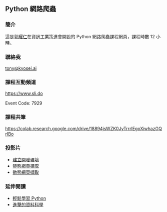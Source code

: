 ## Python 網路爬蟲

### 簡介

這是[郭耀仁](https://www.facebook.com/yaojen.kuo.1)在資訊工業策進會開設的 Python 網路爬蟲課程網頁，課程時數 12 小時。

### 聯絡我

<tony@kyosei.ai>

### 課程互動頻道

<https://www.sli.do>

Event Code: 7929

### 課程共筆

<https://colab.research.google.com/drive/18894jsWZK0JyTrrrlEgoXiwhazGQrIBo>

### 投影片

- [建立開發環境](dev_env.slides.html)
- [靜態網頁擷取](static_scraper.slides.html)
- [動態網頁擷取](dynamic_scraper.slides.html)

### 延伸閱讀

- [輕鬆學習 Python](https://www.datainpoint.com/python-essentials/)
- [進擊的資料科學](https://www.datainpoint.com/data-science-in-action/)
